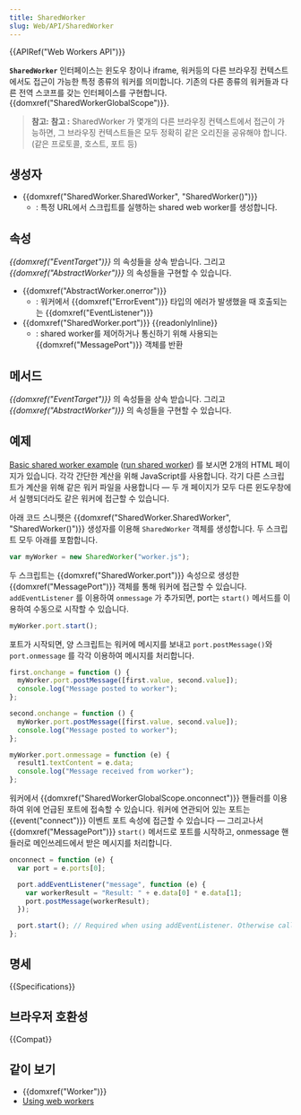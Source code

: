 ```yaml
---
title: SharedWorker
slug: Web/API/SharedWorker
---
```


{{APIRef("Web Workers API")}}

**`SharedWorker`** 인터페이스는 윈도우 창이나 iframe, 워커등의 다른 브라우징 컨텍스트에서도 접근이 가능한 특정 종류의 워커를 의미합니다. 기존의 다른 종류의 워커들과 다른 전역 스코프를 갖는 인터페이스를 구현합니다. {{domxref("SharedWorkerGlobalScope")}}.

> **참고:** **참고 :** SharedWorker 가 몇개의 다른 브라우징 컨텍스트에서 접근이 가능하면, 그 브라우징 컨텍스트들은 모두 정확히 같은 오리진을 공유해야 합니다. (같은 프로토콜, 호스트, 포트 등)

## 생성자

- {{domxref("SharedWorker.SharedWorker", "SharedWorker()")}}
  - : 특정 URL에서 스크립트를 실행하는 shared web worker를 생성합니다.

## 속성

_{{domxref("EventTarget")}}_ 의 속성들을 상속 받습니다. 그리고 _{{domxref("AbstractWorker")}}_ 의 속성들을 구현할 수 있습니다.

- {{domxref("AbstractWorker.onerror")}}
  - : 워커에서 {{domxref("ErrorEvent")}} 타입의 에러가 발생했을 때 호출되는는 {{domxref("EventListener")}}
- {{domxref("SharedWorker.port")}} {{readonlyInline}}
  - : shared worker를 제어하거나 통신하기 위해 사용되는 {{domxref("MessagePort")}} 객체를 반환

## 메서드

_{{domxref("EventTarget")}}_ 의 속성들을 상속 받습니다. 그리고 _{{domxref("AbstractWorker")}}_ 의 속성들을 구현할 수 있습니다.

## 예제

[Basic shared worker example](https://github.com/mdn/simple-shared-worker) ([run shared worker](http://mdn.github.io/simple-shared-worker/)) 를 보시면 2개의 HTML 페이지가 있습니다. 각각 간단한 계산을 위해 JavaScript를 사용합니다. 각기 다른 스크립트가 계산을 위해 같은 워커 파일을 사용합니다 — 두 개 페이지가 모두 다른 윈도우창에서 실행되더라도 같은 워커에 접근할 수 있습니다.

아래 코드 스니펫은 {{domxref("SharedWorker.SharedWorker", "SharedWorker()")}} 생성자를 이용해 `SharedWorker` 객체를 생성합니다. 두 스크립트 모두 아래를 포함합니다.

```js
var myWorker = new SharedWorker("worker.js");
```

두 스크립트는 {{domxref("SharedWorker.port")}} 속성으로 생성한 {{domxref("MessagePort")}} 객체를 통해 워커에 접근할 수 있습니다. `addEventListener` 를 이용하여 `onmessage` 가 추가되면, port는 `start()` 메서드를 이용하여 수동으로 시작할 수 있습니다.

```js
myWorker.port.start();
```

포트가 시작되면, 양 스크립트는 워커에 메시지를 보내고 `port.postMessage()`와 `port.onmessage` 를 각각 이용하여 메시지를 처리합니다.

```js
first.onchange = function () {
  myWorker.port.postMessage([first.value, second.value]);
  console.log("Message posted to worker");
};

second.onchange = function () {
  myWorker.port.postMessage([first.value, second.value]);
  console.log("Message posted to worker");
};

myWorker.port.onmessage = function (e) {
  result1.textContent = e.data;
  console.log("Message received from worker");
};
```

워커에서 {{domxref("SharedWorkerGlobalScope.onconnect")}} 핸들러를 이용하여 위에 언급된 포트에 접속할 수 있습니다. 워커에 연관되어 있는 포트는 {{event("connect")}} 이벤트 포트 속성에 접근할 수 있습니다 — 그리고나서 {{domxref("MessagePort")}} `start()` 메서드로 포트를 시작하고, onmessage 핸들러로 메인쓰레드에서 받은 메시지를 처리합니다.

```js
onconnect = function (e) {
  var port = e.ports[0];

  port.addEventListener("message", function (e) {
    var workerResult = "Result: " + e.data[0] * e.data[1];
    port.postMessage(workerResult);
  });

  port.start(); // Required when using addEventListener. Otherwise called implicitly by onmessage setter.
};
```

## 명세

{{Specifications}}

## 브라우저 호환성

{{Compat}}

## 같이 보기

- {{domxref("Worker")}}
- [Using web workers](/ko/docs/Web/Guide/Performance/Using_web_workers)
